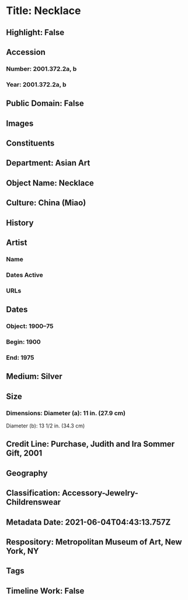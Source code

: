 # Title: Necklace
## Highlight: False
## Accession
### Number: 2001.372.2a, b
### Year: 2001.372.2a, b
## Public Domain: False
## Images
## Constituents
## Department: Asian Art
## Object Name: Necklace
## Culture: China (Miao)
## History
## Artist
### Name
### Dates Active
### URLs
## Dates
### Object: 1900–75
### Begin: 1900
### End: 1975
## Medium: Silver
## Size
### Dimensions: Diameter (a): 11 in. (27.9 cm)
Diameter (b): 13 1/2 in. (34.3 cm)
## Credit Line: Purchase, Judith and Ira Sommer Gift, 2001
## Geography
## Classification: Accessory-Jewelry-Childrenswear
## Metadata Date: 2021-06-04T04:43:13.757Z
## Respository: Metropolitan Museum of Art, New York, NY
## Tags
## Timeline Work: False